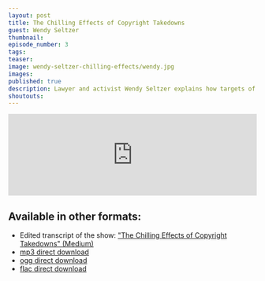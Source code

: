 ```yaml
---
layout: post
title: The Chilling Effects of Copyright Takedowns
guest: Wendy Seltzer
thumbnail:
episode_number: 3
tags:
teaser:
image: wendy-seltzer-chilling-effects/wendy.jpg
images:
published: true
description: Lawyer and activist Wendy Seltzer explains how targets of takedown notices are using Lumen Database to help researchers chart out the negative impacts of overzealous copyright enforcement
shoutouts:
---
```


<iframe width="100%" height="166" scrolling="no" frameborder="no" src="https://w.soundcloud.com/player/?url=https%3A//api.soundcloud.com/tracks/240706287&amp;color=9ad373&amp;auto_play=false&amp;hide_related=false&amp;show_comments=true&amp;show_user=true&amp;show_reposts=false"></iframe>

## Available in other formats:
  * Edited transcript of the show: ["The Chilling Effects of Copyright Takedowns" (Medium)](https://medium.com/@drewwilson/the-chilling-effects-of-copyright-takedowns-3ac00012b8eb#.wusanjp2y)
  * [mp3 direct download](/assets/audio/wendy-seltzer-chilling-effects.mp3)
  * [ogg direct download](/assets/audio/wendy-seltzer-chilling-effects.ogg)
  * [flac direct download](/assets/audio/wendy-seltzer-chilling-effects.flac)
